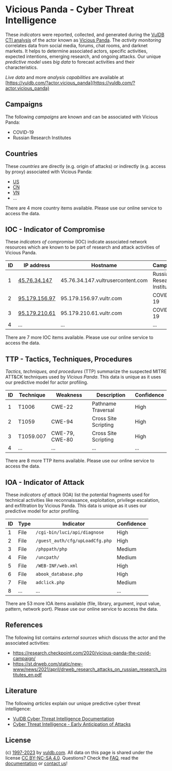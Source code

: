 # Vicious Panda - Cyber Threat Intelligence

These _indicators_ were reported, collected, and generated during the [VulDB CTI analysis](https://vuldb.com/?kb.cti) of the actor known as [Vicious Panda](https://vuldb.com/?actor.vicious_panda). The _activity monitoring_ correlates data from social media, forums, chat rooms, and darknet markets. It helps to determine associated actors, specific activities, expected intentions, emerging research, and ongoing attacks. Our unique _predictive model_ uses _big data_ to forecast activities and their characteristics.

_Live data_ and more _analysis capabilities_ are available at [https://vuldb.com/?actor.vicious_panda](https://vuldb.com/?actor.vicious_panda)

## Campaigns

The following _campaigns_ are known and can be associated with Vicious Panda:

* COVID-19
* Russian Research Institutes

## Countries

These _countries_ are directly (e.g. origin of attacks) or indirectly (e.g. access by proxy) associated with Vicious Panda:

* [US](https://vuldb.com/?country.us)
* [CN](https://vuldb.com/?country.cn)
* [VN](https://vuldb.com/?country.vn)
* ...

There are 4 more country items available. Please use our online service to access the data.

## IOC - Indicator of Compromise

These _indicators of compromise_ (IOC) indicate associated network resources which are known to be part of research and attack activities of Vicious Panda.

ID | IP address | Hostname | Campaign | Confidence
-- | ---------- | -------- | -------- | ----------
1 | [45.76.34.147](https://vuldb.com/?ip.45.76.34.147) | 45.76.34.147.vultrusercontent.com | Russian Research Institutes | High
2 | [95.179.156.97](https://vuldb.com/?ip.95.179.156.97) | 95.179.156.97.vultr.com | COVID-19 | Medium
3 | [95.179.210.61](https://vuldb.com/?ip.95.179.210.61) | 95.179.210.61.vultr.com | COVID-19 | Medium
4 | ... | ... | ... | ...

There are 7 more IOC items available. Please use our online service to access the data.

## TTP - Tactics, Techniques, Procedures

_Tactics, techniques, and procedures_ (TTP) summarize the suspected MITRE ATT&CK techniques used by _Vicious Panda_. This data is unique as it uses our predictive model for actor profiling.

ID | Technique | Weakness | Description | Confidence
-- | --------- | -------- | ----------- | ----------
1 | T1006 | CWE-22 | Pathname Traversal | High
2 | T1059 | CWE-94 | Cross Site Scripting | High
3 | T1059.007 | CWE-79, CWE-80 | Cross Site Scripting | High
4 | ... | ... | ... | ...

There are 8 more TTP items available. Please use our online service to access the data.

## IOA - Indicator of Attack

These _indicators of attack_ (IOA) list the potential fragments used for technical activities like reconnaissance, exploitation, privilege escalation, and exfiltration by Vicious Panda. This data is unique as it uses our predictive model for actor profiling.

ID | Type | Indicator | Confidence
-- | ---- | --------- | ----------
1 | File | `/cgi-bin/luci/api/diagnose` | High
2 | File | `/guest_auth/cfg/upLoadCfg.php` | High
3 | File | `/phppath/php` | Medium
4 | File | `/uncpath/` | Medium
5 | File | `/WEB-INF/web.xml` | High
6 | File | `abook_database.php` | High
7 | File | `adclick.php` | Medium
8 | ... | ... | ...

There are 53 more IOA items available (file, library, argument, input value, pattern, network port). Please use our online service to access the data.

## References

The following list contains _external sources_ which discuss the actor and the associated activities:

* https://research.checkpoint.com/2020/vicious-panda-the-covid-campaign/
* https://st.drweb.com/static/new-www/news/2021/april/drweb_research_attacks_on_russian_research_institutes_en.pdf

## Literature

The following _articles_ explain our unique predictive cyber threat intelligence:

* [VulDB Cyber Threat Intelligence Documentation](https://vuldb.com/?kb.cti)
* [Cyber Threat Intelligence - Early Anticipation of Attacks](https://www.scip.ch/en/?labs.20201022)

## License

(c) [1997-2023](https://vuldb.com/?kb.changelog) by [vuldb.com](https://vuldb.com/?kb.about). All data on this page is shared under the license [CC BY-NC-SA 4.0](https://creativecommons.org/licenses/by-nc-sa/4.0/). Questions? Check the [FAQ](https://vuldb.com/?kb.faq), read the [documentation](https://vuldb.com/?kb) or [contact us](https://vuldb.com/?contact)!
